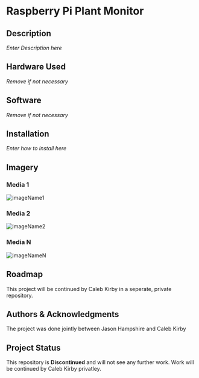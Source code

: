 # Raspberry Pi Plant Monitor

## Description

*Enter Description here*

## Hardware Used

*Remove if not necessary*
    
## Software

*Remove if not necessary*

## Installation

*Enter how to install here*

## Imagery

### Media 1 ###

![imageName1](imagePath1)

### Media 2 ###

![imageName2](imagePath2)

### Media N ###

![imageNameN](imagePathN)

## Roadmap

This project will be continued by Caleb Kirby in a seperate, private repository.

## Authors & Acknowledgments

The project was done jointly between Jason Hampshire and Caleb Kirby

## Project Status

This repository is **Discontinued** and will not see any further work. Work will be continued by Caleb Kirby privatley.